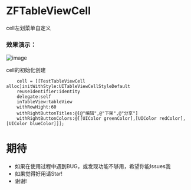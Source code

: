 # ZFTableViewCell
cell左划菜单自定义
### 效果演示：
![image](https://github.com/renzifeng/ZFTableViewCell/raw/master/ZFTableViewCell.gif)


cell的初始化创建
``` objc
    cell = [[TestTableViewCell alloc]initWithStyle:UITableViewCellStyleDefault
    reuseIdentifier:identity
    delegate:self
    inTableView:tableView
    withRowHight:60
    withRightButtonTitles:@[@"编辑",@"下架",@"分享"]
    withRightButtonColors:@[[UIColor greenColor],[UIColor redColor],[UIColor blueColor]]];
```
# 期待
- 如果在使用过程中遇到BUG，或发现功能不够用，希望你能Issues我
- 如果觉得好用请Star!
- 谢谢!